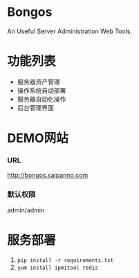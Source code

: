 Bongos
===

An Useful Server Administration Web Tools.


# 功能列表

* 服务器资产管理
* 操作系统自动部署
* 服务器自动化操作
* 后台管理界面



# DEMO网站

### URL

http://bongos.saipanno.com

### 默认权限

admin/admin



# 服务部署

1. `pip install -r requirements.txt`
2. `yum install ipmitool redis`

